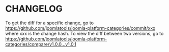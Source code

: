 CHANGELOG
=========

To get the diff for a specific change, go to https://github.com/joomlatools/joomla-platform-categories/commit/xxx where xxx is the
change hash. To view the diff between two versions, go to https://github.com/joomlatools/joomla-platform-categories/compare/v1.0.0...v1.0.1